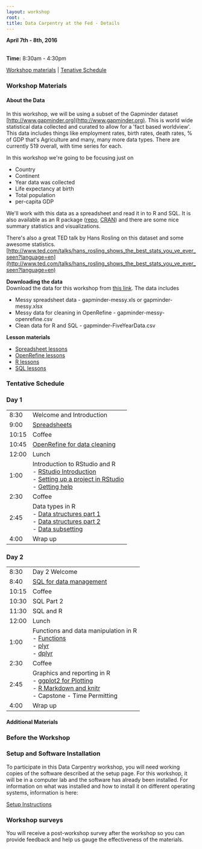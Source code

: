 ```yaml
---
layout: workshop
root: .
title: Data Carpentry at the Fed - Details
---
```


**April 7th - 8th, 2016**

<br>**Time:** 8:30am - 4:30pm



[Workshop materials](#materials) |  [Tenative Schedule](#schedule)

<a name="materials"></a>
### Workshop Materials

#### About the Data
In this workshop, we will be using a subset of the Gapminder dataset [http://www.gapminder.org](http://www.gapminder.org). This is world wide statistical data collected and curated to allow for 
a 'fact based worldview'. This data includes things like employment rates, birth rates, death rates, % of GDP that's Agriculture and many, many more data types. There are currently 519 overall, with time series for each. 

In this workshop we're going to be focusing just on
- Country
- Continent
- Year data was collected
- Life expectancy at birth
- Total population
- per-capita GDP

We'll work with this data as a spreadsheet and read it in to R and SQL. It is also available as an R package
([repo](https://github.com/jennybc/gapminder), [CRAN](cloud.r-project.org/package=gapminder))
and there are some nice summary statistics and visualizations. 

There's also a great TED talk by Hans Rosling on this dataset and some awesome statistics.  
[http://www.ted.com/talks/hans_rosling_shows_the_best_stats_you_ve_ever_seen?language=en](http://www.ted.com/talks/hans_rosling_shows_the_best_stats_you_ve_ever_seen?language=en)

**Downloading the data**  
Download the data for this workshop from [this link](https://github.com/JohnRMoreau/2016-04-07-FederalReserveBoard/raw/gh-pages/data/gapminder-sql-data.zip). The data includes
* Messy spreadsheet data - gapminder-messy.xls or gapminder-messy.xlsx
* Messy data for cleaning in OpenRefine - gapminder-messy-openrefine.csv
* Clean data for R and SQL - gapminder-FiveYearData.csv

**Lesson materials**
* [Spreadsheet lessons](http://johnrmoreau.github.io/spreadsheet-gapminder-lesson)
* [OpenRefine lessons](http://johnrmoreau.github.io/openrefine-gapminder-lesson)
* [R lessons](http://tracykteal.github.io/r-novice-gapminder)
* [SQL lessons](http://johnrmoreau.github.io/sql-gapminder-lesson-DC)

<a name="schedule"></a>
### Tentative Schedule
### Day 1
<table>
<tr><td>8:30</td><td>Welcome and Introduction</td></tr>
<tr><td>9:00</td><td><a href=http://johnrmoreau.github.io/spreadsheet-gapminder-lesson>Spreadsheets</a></td></tr>
<tr><td>10:15</td><td>Coffee</td></tr>
<tr><td>10:45</td><td><a href=http://johnrmoreau.github.io/openrefine-gapminder-lesson>OpenRefine for data cleaning</a></td></tr>
<tr><td>12:00</td><td>Lunch</td></tr>
<tr><td>1:00</td><td>
Introduction to RStudio and R<br>
- <a href=http://tracykteal.github.io/r-novice-gapminder/01-rstudio-intro.html>RStudio Introduction</a><br>
- <a href=http://tracykteal.github.io/r-novice-gapminder/02-project-intro.html>Setting up a project in RStudio</a><br>
- <a href=http://tracykteal.github.io/r-novice-gapminder/03-seeking-help.html>Getting help</a>
</td></tr>
<tr><td>2:30</td><td>Coffee</td></tr>
<tr><td>2:45</td><td>Data types in R<br>
- <a href=http://tracykteal.github.io/r-novice-gapminder/04-data-structures-part1.html>Data structures part 1</a><br>
- <a href=http://tracykteal.github.io/r-novice-gapminder/05-data-structures-part2.html>Data structures part 2</a><br>
- <a href=http://tracykteal.github.io/r-novice-gapminder/06-data-subsetting.html>Data subsetting</a><br>
</td></tr>
<tr><td>4:00</td><td>Wrap up</td></tr>
</table>

### Day 2
<table>
<tr><td>8:30</td><td>Day 2 Welcome</td></tr>
<tr><td>8:40</td><td><a href=http://johnrmoreau.github.io/sql-gapminder-lesson-DC>SQL for data management</a>
</td></tr>
<tr><td>10:15</td><td>Coffee</td></tr>
<tr><td>10:30</td><td>SQL Part 2</td></tr>
<tr><td>11:30</td><td>SQL and R</td></tr>
<tr><td>12:00</td><td>Lunch</td></tr>

<tr><td>1:00</td><td>Functions and data manipulation in R<br>
- <a href=http://tracykteal.github.io/r-novice-gapminder/07-functions.html>Functions</a><br>
- <a href=http://swcarpentry.github.io/r-novice-gapminder/12-plyr.html>plyr</a><br>
- <a href=http://swcarpentry.github.io/r-novice-gapminder/13-dplyr.html>dplyr</a><br>
</td></tr>

<tr><td>2:30</td><td>
Coffee</td></tr>

<tr><td>2:45</td><td>
Graphics and reporting in R<br>
- <a href=http://tracykteal.github.io/r-novice-gapminder/08-plot-ggplot2.html>ggplot2 for Plotting</a><br>
- <a href=http://resbaz.github.io/r-intermediate-gapminder/18-rmd.html>R Markdown and knitr</a> <br>
- Capstone - Time Permitting<br>
</td></tr>
<tr><td>4:00</td><td>Wrap up</td></tr>
</table>



#### Additional Materials

### <a name="before">Before the Workshop

### <a name="setup"></a>Setup and Software Installation

To participate in this Data Carpentry workshop, you will need working copies of the software described at the setup page. For this workshop, it will be in a computer lab and the software has already been installed. For information on what was installed and how to install it on different operating systems, information is here:

[Setup Instructions](http://datacarpentry.github.io/2015-06-30-FederalReserveBoard/install.html)

### <a name="surveys"></a>Workshop surveys

You will receive a post-workshop survey after the workshop so you can provide feedback and help us gauge the effectiveness of the materials. 